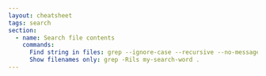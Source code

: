 ```yaml
---
layout: cheatsheet
tags: search
section:
  - name: Search file contents
    commands:
      Find string in files: grep --ignore-case --recursive --no-messages --exclude-dir=node_modules --exclude-dir=dist --exclude-dir=build --exclude-dir=.git --exclude=package-lock.json "<your string>" .
      Show filenames only: grep -Rils my-search-word .
---
```

